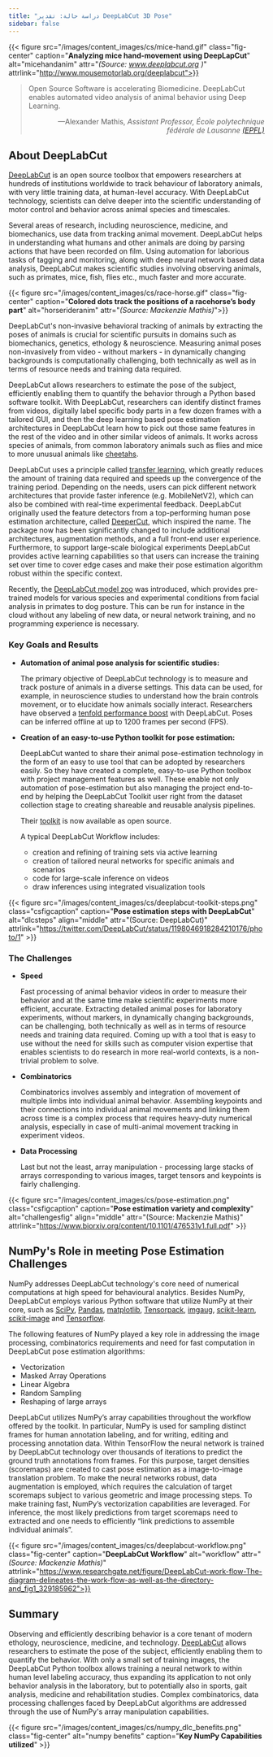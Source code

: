 ```yaml
---
title: "دراسة حالة: تقدير DeepLabCut 3D Pose"
sidebar: false
---
```


{{< figure src="/images/content_images/cs/mice-hand.gif" class="fig-center" caption="**Analyzing mice hand-movement using DeepLapCut**" alt="micehandanim" attr="*(Source: www.deeplabcut.org )*" attrlink="http://www.mousemotorlab.org/deeplabcut">}}

<blockquote cite="https://news.harvard.edu/gazette/story/newsplus/harvard-researchers-awarded-czi-open-source-award/">
    <p>Open Source Software is  accelerating Biomedicine. DeepLabCut enables automated video analysis of animal behavior using Deep Learning.</p>
    <footer align="right">—Alexander Mathis, <cite>Assistant Professor, École polytechnique fédérale de Lausanne <a href="https://www.epfl.ch/en/">(EPFL)</a></cite></footer>
</blockquote>

## About DeepLabCut

[DeepLabCut](https://github.com/DeepLabCut/DeepLabCut) is an open source toolbox that empowers researchers at hundreds of institutions worldwide to track behaviour of laboratory animals, with very little training data, at human-level accuracy. With DeepLabCut  technology, scientists can delve deeper into the scientific understanding of motor control and behavior across animal species and timescales.

Several areas of research, including neuroscience, medicine, and biomechanics, use data from tracking animal movement. DeepLabCut helps in understanding what humans and other animals are doing by parsing actions that have been recorded on film. Using automation for laborious tasks of tagging and monitoring, along with deep neural network based data analysis, DeepLabCut makes scientific studies involving observing animals, such as primates, mice, fish, flies etc., much faster and more accurate.

{{< figure src="/images/content_images/cs/race-horse.gif" class="fig-center" caption="**Colored dots track the positions of a racehorse’s body part**" alt="horserideranim" attr="*(Source: Mackenzie Mathis)*">}}

DeepLabCut's non-invasive behavioral tracking of animals by extracting the poses of animals is crucial for scientific pursuits in domains such as biomechanics, genetics, ethology & neuroscience. Measuring animal poses non-invasively from video - without markers - in dynamically changing backgrounds is computationally challenging, both technically as well as in terms of resource needs and training data required.

DeepLabCut allows researchers to estimate the pose of the subject, efficiently enabling them to quantify the behavior through a Python based software toolkit.  With DeepLabCut, researchers can identify distinct frames from videos, digitally label specific body parts in a few dozen frames with a tailored GUI, and then the deep learning based pose estimation architectures in DeepLabCut learn how to pick out those same features in the rest of the video and in other similar videos of animals. It works across species of animals, from common laboratory animals such as flies and mice to more unusual animals like [cheetahs][cheetah-movement].

DeepLabCut uses a principle called [transfer learning](https://arxiv.org/pdf/1909.11229), which greatly reduces the amount of training data required and speeds up the convergence of the training period.  Depending on the needs, users can pick different network architectures that provide faster inference (e.g. MobileNetV2), which can also be combined with real-time experimental feedback. DeepLabCut originally used the feature detectors from a top-performing human pose estimation architecture, called [DeeperCut](https://arxiv.org/abs/1605.03170), which inspired the name. The package now has been significantly changed to include additional architectures, augmentation methods, and a full front-end user experience. Furthermore, to support large-scale biological experiments DeepLabCut provides active learning capabilities so that users can increase the training set over time to cover edge cases and make their pose estimation algorithm robust within the specific context.

Recently, the [DeepLabCut model zoo](http://www.mousemotorlab.org/dlc-modelzoo) was introduced, which provides pre-trained models for various species and experimental conditions from facial analysis in primates to dog posture. This can be run for instance in the cloud without any labeling of new data, or neural network training, and no programming experience is necessary.

### Key Goals and Results

* **Automation of animal pose analysis for scientific studies:**

  The primary objective of DeepLabCut technology is to measure and track posture of animals in a diverse settings. This data can be used, for example, in neuroscience studies to understand how the brain controls movement, or to elucidate how animals socially interact. Researchers have observed a [tenfold performance boost](https://www.biorxiv.org/content/10.1101/457242v1) with DeepLabCut. Poses can be inferred offline at up to 1200 frames per second (FPS).

* **Creation of an easy-to-use Python toolkit for pose estimation:**

  DeepLabCut wanted to share their animal pose-estimation technology in the form of an easy to use tool that can be adopted by researchers easily. So they have created a complete, easy-to-use Python toolbox with project management features as well. These enable not only automation of pose-estimation but also managing the project end-to-end by helping the DeepLabCut Toolkit user right from the dataset collection stage to creating shareable and reusable analysis pipelines.

  Their [toolkit][DLCToolkit] is now available as open source.

  A typical DeepLabCut Workflow includes:

  - creation and refining of training sets via active learning
  - creation of tailored neural networks for specific animals and scenarios
  - code for large-scale inference on videos
  - draw inferences using integrated visualization tools

{{< figure src="/images/content_images/cs/deeplabcut-toolkit-steps.png" class="csfigcaption" caption="**Pose estimation steps with DeepLabCut**" alt="dlcsteps" align="middle" attr="(Source: DeepLabCut)" attrlink="https://twitter.com/DeepLabCut/status/1198046918284210176/photo/1" >}}

### The Challenges

* **Speed**

    Fast processing of animal behavior videos in order to measure their behavior and at the same time make scientific experiments more efficient, accurate. Extracting detailed animal poses for laboratory experiments, without markers, in dynamically changing backgrounds, can be challenging, both technically as well as in terms of resource needs and training data required. Coming up with a tool that is easy to use without the need for skills such as computer vision expertise that enables scientists to do research in more real-world contexts, is a non-trivial problem to solve.

* **Combinatorics**

    Combinatorics involves assembly and integration of movement of multiple limbs into individual animal behavior. Assembling keypoints and their connections into individual animal movements and linking them across time is a complex process that requires heavy-duty numerical analysis, especially in case of multi-animal movement tracking in experiment videos.

* **Data Processing**

    Last but not the least, array manipulation - processing large stacks of arrays corresponding to various images, target tensors and keypoints is fairly challenging.

{{< figure src="/images/content_images/cs/pose-estimation.png" class="csfigcaption" caption="**Pose estimation variety and complexity**" alt="challengesfig" align="middle" attr="(Source: Mackenzie Mathis)" attrlink="https://www.biorxiv.org/content/10.1101/476531v1.full.pdf" >}}

## NumPy's Role in meeting Pose Estimation Challenges

NumPy addresses DeepLabCut technology's core need of numerical computations at high speed for behavioural analytics.  Besides NumPy, DeepLabCut employs various Python software that utilize NumPy at their core, such as [SciPy](https://www.scipy.org), [Pandas](https://pandas.pydata.org), [matplotlib](https://matplotlib.org), [Tensorpack](https://github.com/tensorpack/tensorpack), [imgaug](https://github.com/aleju/imgaug), [scikit-learn](https://scikit-learn.org/stable/), [scikit-image](https://scikit-image.org) and [Tensorflow](https://www.tensorflow.org).

The following features of NumPy played a key role in addressing the image processing, combinatorics requirements and need for fast computation in DeepLabCut pose estimation algorithms:

* Vectorization
* Masked Array Operations
* Linear Algebra
* Random Sampling
* Reshaping of large arrays

DeepLabCut utilizes NumPy’s array capabilities throughout the workflow offered by the toolkit. In particular, NumPy is used for sampling distinct frames for human annotation labeling, and for writing, editing and processing annotation data.  Within TensorFlow the neural network is trained by DeepLabCut technology over thousands of iterations to predict the ground truth annotations from frames. For this purpose, target densities (scoremaps) are created to cast pose estimation as a image-to-image translation problem. To make the neural networks robust, data augmentation is employed, which requires the calculation of target scoremaps subject to various geometric and image processing steps. To make training fast, NumPy’s vectorization capabilities are leveraged. For inference, the most likely predictions from target scoremaps need to extracted and one needs to efficiently “link predictions to assemble individual animals”.

{{< figure src="/images/content_images/cs/deeplabcut-workflow.png" class="fig-center" caption="**DeepLabCut Workflow**" alt="workflow" attr="*(Source: Mackenzie Mathis)*" attrlink="https://www.researchgate.net/figure/DeepLabCut-work-flow-The-diagram-delineates-the-work-flow-as-well-as-the-directory-and_fig1_329185962">}}

## Summary

Observing and efficiently describing behavior is a core tenant of modern ethology, neuroscience, medicine, and technology. [DeepLabCut](http://orga.cvss.cc/wp-content/uploads/2019/05/NathMathis2019.pdf) allows researchers to estimate the pose of the subject, efficiently enabling them to quantify the behavior. With only a small set of training images, the DeepLabCut Python toolbox allows training a neural network to within human level labeling accuracy, thus expanding its application to not only behavior analysis in the laboratory, but to potentially also in sports, gait analysis, medicine and rehabilitation studies. Complex combinatorics, data processing challenges faced by DeepLabCut algorithms are addressed through the use of NumPy's array manipulation capabilities.

{{< figure src="/images/content_images/cs/numpy_dlc_benefits.png" class="fig-center" alt="numpy benefits" caption="**Key NumPy Capabilities utilized**" >}}

[cheetah-movement]: https://www.technologynetworks.com/neuroscience/articles/interview-a-deeper-cut-into-behavior-with-mackenzie-mathis-327618

[DLCToolkit]: https://github.com/DeepLabCut/DeepLabCut
